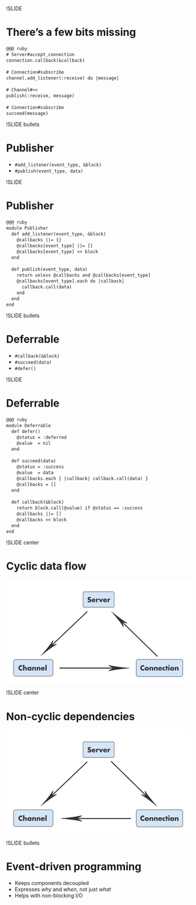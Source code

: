 !SLIDE
# There’s a few bits missing

    @@@ ruby
    # Server#accept_connection
    connection.callback(&callback)
    
    # Connection#subscribe
    channel.add_listener(:receive) do |message|
    
    # Channel#<<
    publish(:receive, message)
    
    # Connection#subscribe
    succeed(message)


!SLIDE bullets
# Publisher

* `#add_listener(event_type, &block)`
* `#publish(event_type, data)`


!SLIDE
# Publisher

    @@@ ruby
    module Publisher
      def add_listener(event_type, &block)
        @callbacks ||= {}
        @callbacks[event_type] ||= []
        @callbacks[event_type] << block
      end
      
      def publish(event_type, data)
        return unless @callbacks and @callbacks[event_type]
        @callbacks[event_type].each do |callback|
          callback.call(data)
        end
      end
    end


!SLIDE bullets
# Deferrable

* `#callback(&block)`
* `#succeed(data)`
* `#defer()`


!SLIDE
# Deferrable

    @@@ ruby
    module Deferrable
      def defer()
        @status = :deferred
        @value  = nil
      end
      
      def succeed(data)
        @status = :success
        @value  = data
        @callbacks.each { |callback| callback.call(data) }
        @callbacks = []
      end
      
      def callback(&block)
        return block.call(@value) if @status == :success
        @callbacks ||= []
        @callbacks << block
      end
    end


!SLIDE center
# Cyclic data flow

![Faye architecture](faye-calls.png)


!SLIDE center
# Non-cyclic dependencies

![Faye architecture](faye-deps.png)


!SLIDE bullets
# Event-driven programming

* Keeps components decoupled
* Expresses _why_ and _when_, not just _what_
* Helps with non-blocking I/O

